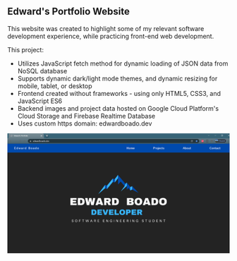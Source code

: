 ## Edward's Portfolio Website

This website was created to highlight some of my relevant software development experience, while practicing front-end web development.

This project:
* Utilizes JavaScript fetch method for dynamic loading of JSON data from NoSQL database
* Supports dynamic dark/light mode themes, and dynamic resizing for mobile, tablet, or desktop
* Frontend created without frameworks - using only HTML5, CSS3, and JavaScript ES6
* Backend images and project data hosted on Google Cloud Platform's Cloud Storage and Firebase Realtime Database
* Uses custom https domain: edwardboado.dev 


![User Interface Example](https://github.com/b-edward/portfolio/blob/main/images/personalProjects/portfolio0.png)
